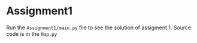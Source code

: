 # Assignment1

Run the `Assignment1/main.py` file to see the solution of assigment 1. Source code is in the `Map.py`
